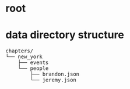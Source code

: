 root
======

data directory structure
======

<pre>
chapters/
└── new_york
    ├── events
    └── people
        ├── brandon.json
        └── jeremy.json
</pre>
